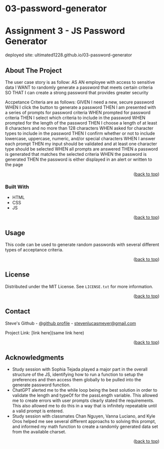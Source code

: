 # 03-password-generator


<a name="readme-top"></a>

# Assignment 3 - JS Password Generator

deployed site: ultimated1228.github.io/03-password-generator


<!-- ABOUT THE PROJECT -->
## About The Project

The user case story is as follow:
AS AN employee with access to sensitive data
I WANT to randomly generate a password that meets certain criteria
SO THAT I can create a strong password that provides greater security

Accpetance Criteria are as follows:
GIVEN I need a new, secure password
WHEN I click the button to generate a password
THEN I am presented with a series of prompts for password criteria
WHEN prompted for password criteria
THEN I select which criteria to include in the password
WHEN prompted for the length of the password
THEN I choose a length of at least 8 characters and no more than 128 characters
WHEN asked for character types to include in the password
THEN I confirm whether or not to include lowercase, uppercase, numeric, and/or special characters
WHEN I answer each prompt
THEN my input should be validated and at least one character type should be selected
WHEN all prompts are answered
THEN a password is generated that matches the selected criteria
WHEN the password is generated
THEN the password is either displayed in an alert or written to the page

<p align="right">(<a href="#readme-top">back to top</a>)</p>



### Built With

* HTML
* CSS
* JS

<p align="right">(<a href="#readme-top">back to top</a>)</p>



<!-- USAGE EXAMPLES -->
## Usage

This code can be used to generate random passwords with several different types of acceptance criteria.

<p align="right">(<a href="#readme-top">back to top</a>)</p>



<!-- LICENSE -->
## License

Distributed under the MIT License. See `LICENSE.txt` for more information.

<p align="right">(<a href="#readme-top">back to top</a>)</p>



<!-- CONTACT -->
## Contact

Steve's Github - [@github profile](https://github.com/ultimated1228/) - stevenlucasmeyer@gmail.com

Project Link: [link here](same link here)

<p align="right">(<a href="#readme-top">back to top</a>)</p>



<!-- ACKNOWLEDGMENTS -->
## Acknowledgments

* Study session with Sophia Tejada played a major part in the overall structure of the JS, identifying how to run a function to setup the preferences and then access them globally to be pulled into the generate password function. 
* ChatGPT alerted me to the while loop being the best solution in order to validate the length and typeOf for the passLength variable.  This allowed me to create errors with user prompts clearly stated the requirements. This also allowed me to do this in a way that is infinitely repeatable until a valid prompt is entered.
* Study session with classmates Chan Nguyen, Vanna Luciano, and Kyle Oros helped me see several different approachs to solving this prompt, and informed my math function to create a randomly generated data set from the available charset.

<p align="right">(<a href="#readme-top">back to top</a>)</p>

